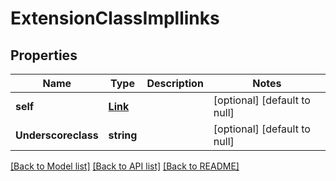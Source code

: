 # ExtensionClassImpllinks

## Properties
Name | Type | Description | Notes
------------ | ------------- | ------------- | -------------
**self** | [**Link**](Link.md) |  | [optional] [default to null]
**Underscoreclass** | **string** |  | [optional] [default to null]

[[Back to Model list]](../README.md#documentation-for-models) [[Back to API list]](../README.md#documentation-for-api-endpoints) [[Back to README]](../README.md)


